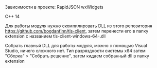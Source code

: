 Зависимости в проекте:
RapidJSON
wxWidgets

C++ 14

Для работы модуля нужно скомпилировать DLL из этого репозитория https://github.com/bogdanfinn/tls-client, затем перенести его в папку extension с названием tls-client-windows-64-.dll

Собрать главный DLL для работы модуля, можно с помощью Visual Studio, ничего сложного нет. Тип разряздности системы x64 затем "Сборка" > "Собрать решение", затем кидаем собранный dll в папку extension
